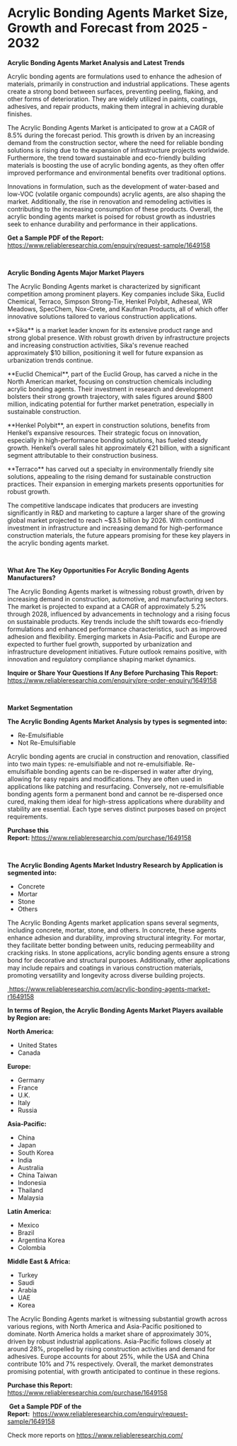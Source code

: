 <p><h1>Acrylic Bonding Agents Market Size, Growth and Forecast from 2025 - 2032</h1></p><p><strong>Acrylic Bonding Agents Market Analysis and Latest Trends</strong></p>
<p><p>Acrylic bonding agents are formulations used to enhance the adhesion of materials, primarily in construction and industrial applications. These agents create a strong bond between surfaces, preventing peeling, flaking, and other forms of deterioration. They are widely utilized in paints, coatings, adhesives, and repair products, making them integral in achieving durable finishes.</p><p>The Acrylic Bonding Agents Market is anticipated to grow at a CAGR of 8.5% during the forecast period. This growth is driven by an increasing demand from the construction sector, where the need for reliable bonding solutions is rising due to the expansion of infrastructure projects worldwide. Furthermore, the trend toward sustainable and eco-friendly building materials is boosting the use of acrylic bonding agents, as they often offer improved performance and environmental benefits over traditional options.</p><p>Innovations in formulation, such as the development of water-based and low-VOC (volatile organic compounds) acrylic agents, are also shaping the market. Additionally, the rise in renovation and remodeling activities is contributing to the increasing consumption of these products. Overall, the acrylic bonding agents market is poised for robust growth as industries seek to enhance durability and performance in their applications.</p></p>
<p><strong>Get a Sample PDF of the Report:&nbsp;</strong> <a href="https://www.reliableresearchiq.com/enquiry/request-sample/1649158?utm_campaign=2463&utm_medium=2&utm_source=Github&utm_content=ia&utm_term=01042025&utm_id=acrylic-bonding-agents">https://www.reliableresearchiq.com/enquiry/request-sample/1649158</a></p>
<p>&nbsp;</p>
<p><strong>Acrylic Bonding Agents Major Market Players</strong></p>
<p><p>The Acrylic Bonding Agents market is characterized by significant competition among prominent players. Key companies include Sika, Euclid Chemical, Terraco, Simpson Strong-Tie, Henkel Polybit, Adheseal, WR Meadows, SpecChem, Nox-Crete, and Kaufman Products, all of which offer innovative solutions tailored to various construction applications.</p><p>**Sika** is a market leader known for its extensive product range and strong global presence. With robust growth driven by infrastructure projects and increasing construction activities, Sika's revenue reached approximately $10 billion, positioning it well for future expansion as urbanization trends continue.</p><p>**Euclid Chemical**, part of the Euclid Group, has carved a niche in the North American market, focusing on construction chemicals including acrylic bonding agents. Their investment in research and development bolsters their strong growth trajectory, with sales figures around $800 million, indicating potential for further market penetration, especially in sustainable construction.</p><p>**Henkel Polybit**, an expert in construction solutions, benefits from Henkel’s expansive resources. Their strategic focus on innovation, especially in high-performance bonding solutions, has fueled steady growth. Henkel’s overall sales hit approximately €21 billion, with a significant segment attributable to their construction business.</p><p>**Terraco** has carved out a specialty in environmentally friendly site solutions, appealing to the rising demand for sustainable construction practices. Their expansion in emerging markets presents opportunities for robust growth.</p><p>The competitive landscape indicates that producers are investing significantly in R&D and marketing to capture a larger share of the growing global market projected to reach ~$3.5 billion by 2026. With continued investment in infrastructure and increasing demand for high-performance construction materials, the future appears promising for these key players in the acrylic bonding agents market.</p></p>
<p>&nbsp;</p>
<p><strong>What Are The Key Opportunities For Acrylic Bonding Agents Manufacturers?</strong></p>
<p><p>The Acrylic Bonding Agents market is witnessing robust growth, driven by increasing demand in construction, automotive, and manufacturing sectors. The market is projected to expand at a CAGR of approximately 5.2% through 2028, influenced by advancements in technology and a rising focus on sustainable products. Key trends include the shift towards eco-friendly formulations and enhanced performance characteristics, such as improved adhesion and flexibility. Emerging markets in Asia-Pacific and Europe are expected to further fuel growth, supported by urbanization and infrastructure development initiatives. Future outlook remains positive, with innovation and regulatory compliance shaping market dynamics.</p></p>
<p><strong>Inquire or Share Your Questions If Any Before Purchasing This Report:</strong> <a href="https://www.reliableresearchiq.com/enquiry/pre-order-enquiry/1649158?utm_campaign=2463&utm_medium=2&utm_source=Github&utm_content=ia&utm_term=01042025&utm_id=acrylic-bonding-agents">https://www.reliableresearchiq.com/enquiry/pre-order-enquiry/1649158</a></p>
<p>&nbsp;</p>
<p><strong>Market Segmentation</strong></p>
<p><strong>The Acrylic Bonding Agents Market Analysis by types is segmented into:</strong></p>
<p><ul><li>Re-Emulsifiable</li><li>Not Re-Emulsifiable</li></ul></p>
<p><p>Acrylic bonding agents are crucial in construction and renovation, classified into two main types: re-emulsifiable and not re-emulsifiable. Re-emulsifiable bonding agents can be re-dispersed in water after drying, allowing for easy repairs and modifications. They are often used in applications like patching and resurfacing. Conversely, not re-emulsifiable bonding agents form a permanent bond and cannot be re-dispersed once cured, making them ideal for high-stress applications where durability and stability are essential. Each type serves distinct purposes based on project requirements.</p></p>
<p><strong>Purchase this Report:&nbsp;</strong><a href="https://www.reliableresearchiq.com/purchase/1649158?utm_campaign=2463&utm_medium=2&utm_source=Github&utm_content=ia&utm_term=01042025&utm_id=acrylic-bonding-agents">https://www.reliableresearchiq.com/purchase/1649158</a></p>
<p>&nbsp;</p>
<p><strong>The Acrylic Bonding Agents Market Industry Research by Application is segmented into:</strong></p>
<p><ul><li>Concrete</li><li>Mortar</li><li>Stone</li><li>Others</li></ul></p>
<p><p>The Acrylic Bonding Agents market application spans several segments, including concrete, mortar, stone, and others. In concrete, these agents enhance adhesion and durability, improving structural integrity. For mortar, they facilitate better bonding between units, reducing permeability and cracking risks. In stone applications, acrylic bonding agents ensure a strong bond for decorative and structural purposes. Additionally, other applications may include repairs and coatings in various construction materials, promoting versatility and longevity across diverse building projects.</p></p>
<p><a href="https://www.reliableresearchiq.com/acrylic-bonding-agents-market-r1649158?utm_campaign=2463&utm_medium=2&utm_source=Github&utm_content=ia&utm_term=01042025&utm_id=acrylic-bonding-agents">&nbsp;https://www.reliableresearchiq.com/acrylic-bonding-agents-market-r1649158</a></p>
<p><strong>In terms of Region, the Acrylic Bonding Agents Market Players available by Region are:</strong></p>
<p>
    <p> <strong> North America: </strong>
        <ul>
            <li>United States</li>
            <li>Canada</li>
        </ul>
        </p> 
    <p> <strong> Europe: </strong>
        <ul>
            <li>Germany</li>
            <li>France</li>
            <li>U.K.</li>
            <li>Italy</li>
            <li>Russia</li>
        </ul>
        </p> 
    <p> <strong> Asia-Pacific: </strong>
        <ul>
            <li>China</li>
            <li>Japan</li>
            <li>South Korea</li>
            <li>India</li>
            <li>Australia</li>
            <li>China Taiwan</li>
            <li>Indonesia</li>
            <li>Thailand</li>
            <li>Malaysia</li>
        </ul>
        </p> 
    <p> <strong> Latin America: </strong>
        <ul>
            <li>Mexico</li>
            <li>Brazil</li>
            <li>Argentina Korea</li>
            <li>Colombia</li>
        </ul>
        </p> 
    <p> <strong> Middle East & Africa: </strong>
        <ul>
            <li>Turkey</li>
            <li>Saudi</li>
            <li>Arabia</li>
            <li>UAE</li>
            <li>Korea</li>
        </ul>
    </p>
    </p>
<p><p>The Acrylic Bonding Agents market is witnessing substantial growth across various regions, with North America and Asia-Pacific positioned to dominate. North America holds a market share of approximately 30%, driven by robust industrial applications. Asia-Pacific follows closely at around 28%, propelled by rising construction activities and demand for adhesives. Europe accounts for about 25%, while the USA and China contribute 10% and 7% respectively. Overall, the market demonstrates promising potential, with growth anticipated to continue in these regions.</p></p>
<p><strong>Purchase this Report: </strong><a href="https://www.reliableresearchiq.com/purchase/1649158?utm_campaign=2463&utm_medium=2&utm_source=Github&utm_content=ia&utm_term=01042025&utm_id=acrylic-bonding-agents">https://www.reliableresearchiq.com/purchase/1649158</a></p>
<p>&nbsp;<strong>Get a Sample PDF of the Report:&nbsp;&nbsp;</strong><a href="https://www.reliableresearchiq.com/enquiry/request-sample/1649158?utm_campaign=2463&utm_medium=2&utm_source=Github&utm_content=ia&utm_term=01042025&utm_id=acrylic-bonding-agents">https://www.reliableresearchiq.com/enquiry/request-sample/1649158</a></p>
<p><strong></strong></p>
<p>Check more reports on <a href="https://www.reliableresearchiq.com/?utm_campaign=2463&utm_medium=2&utm_source=Github&utm_content=ia&utm_term=01042025&utm_id=acrylic-bonding-agents">https://www.reliableresearchiq.com/</a></p>
